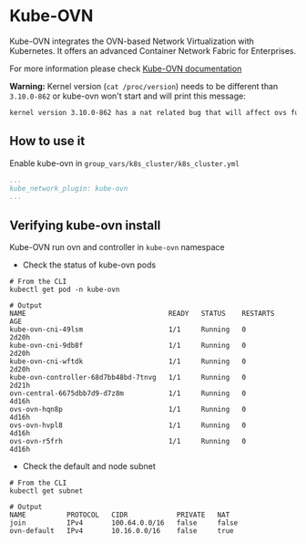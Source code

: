 # Kube-OVN

Kube-OVN integrates the OVN-based Network Virtualization with Kubernetes. It offers an advanced Container Network Fabric for Enterprises.

For more information please check [Kube-OVN documentation](https://github.com/alauda/kube-ovn)

**Warning:** Kernel version (`cat /proc/version`) needs to be different than `3.10.0-862` or kube-ovn won't start and will print this message:

```bash
kernel version 3.10.0-862 has a nat related bug that will affect ovs function, please update to a version greater than 3.10.0-898
```

## How to use it

Enable kube-ovn in `group_vars/k8s_cluster/k8s_cluster.yml`

```yml
...
kube_network_plugin: kube-ovn
...
```

## Verifying kube-ovn install

Kube-OVN run ovn and controller in `kube-ovn` namespace

* Check the status of kube-ovn pods

```ShellSession
# From the CLI
kubectl get pod -n kube-ovn

# Output
NAME                                   READY   STATUS    RESTARTS   AGE
kube-ovn-cni-49lsm                     1/1     Running   0          2d20h
kube-ovn-cni-9db8f                     1/1     Running   0          2d20h
kube-ovn-cni-wftdk                     1/1     Running   0          2d20h
kube-ovn-controller-68d7bb48bd-7tnvg   1/1     Running   0          2d21h
ovn-central-6675dbb7d9-d7z8m           1/1     Running   0          4d16h
ovs-ovn-hqn8p                          1/1     Running   0          4d16h
ovs-ovn-hvpl8                          1/1     Running   0          4d16h
ovs-ovn-r5frh                          1/1     Running   0          4d16h
```

* Check the default and node subnet

```ShellSession
# From the CLI
kubectl get subnet

# Output
NAME          PROTOCOL   CIDR            PRIVATE   NAT
join          IPv4       100.64.0.0/16   false     false
ovn-default   IPv4       10.16.0.0/16    false     true
```
